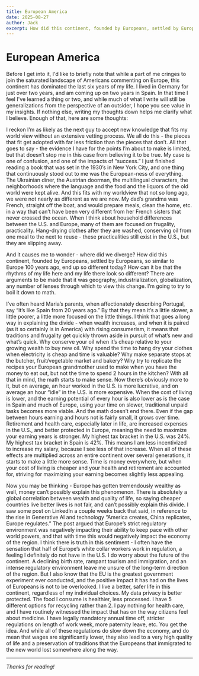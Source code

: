 ```yaml
---
title: European America
date: 2025-08-27
author: Jack
excerpt: How did this continent, founded by Europeans, settled by Europeans, so similar to Europe 100 years ago, end up so different today? I'm going to try to boil it down to math.
---
```


# European America

Before I get into it, I'd like to briefly note that while a part of me cringes to join the saturated landscape of Americans commenting on Europe, this continent has dominated the last six years of my life. I lived in Germany for just over two years, and am coming up on two years in Spain. In that time I feel I've learned a thing or two, and while much of what I write will still be generalizations from the perspective of an outsider, I hope you see value in my insights. If nothing else, writing my thoughts down helps me clarify what I believe. Enough of that, here are some thoughts:

I reckon I’m as likely as the next guy to accept new knowledge that fits my world view without an extensive vetting process. We all do this - the pieces that fit get adopted with far less friction than the pieces that don’t. All that goes to say - the evidence I have for the points I’m about to make is limited, but that doesn’t stop me in this case from believing it to be true. My case is one of confusion, and one of the impacts of “success.” I just finished reading a book that was set in the 1930’s in New York City, and one thing that continuously stood out to me was the European-ness of everything. The Ukrainian diner, the Austrian doorman, the multilingual characters, the neighborhoods where the language and the food and the liquors of the old world were kept alive. And this fits with my worldview that not so long ago, we were not nearly as different as we are now. My dad’s grandma was French, straight off the boat, and would prepare meals, clean the home, etc. in a way that can’t have been very different from her French sisters that never crossed the ocean. When I think about household differences between the U.S. and Europe, many of them are focused on frugality, practicality. Hang-drying clothes after they are washed, conserving oil from one meal to the next to reuse - these practicalities still exist in the U.S., but they are slipping away.

And it causes me to wonder - where did we diverge? How did this continent, founded by Europeans, settled by Europeans, so similar to Europe 100 years ago, end up so different today? How can it be that the rhythms of my life here and my life there look so different? There are arguments to be made that it was geography, industrialization, globalization, any number of lenses through which to view this change. I’m going to try to boil it down to math. 

I’ve often heard Maria’s parents, when affectionately describing Portugal, say “it’s like Spain from 20 years ago.” By that they mean it’s a little slower, a little poorer, a little more focused on the little things. I think that goes a long way in explaining the divide - when wealth increases, and when it is paired (as it so certainly is in America) with rising consumerism, it means that traditions and frugality get quickly thrown aside in pursuit of what’s new and what’s quick. Why conserve your oil when it’s cheap relative to your growing wealth to buy new oil. Why spend the time to hang dry your clothes when electricity is cheap and time is valuable? Why make separate stops at the butcher, fruit/vegetable market and bakery? Why try to replicate the recipes your European grandmother used to make when you have the money to eat out, but not the time to spend 2 hours in the kitchen? With all that in mind, the math starts to make sense. Now there’s obviously more to it, but on average, an hour worked in the U.S. is more lucrative, and on average an hour “idle” in the U.S. is more expensive. When the cost of living is lower, and the earning potential of every hour is also lower as is the case in Spain and much of Europe, using your time on slower, traditional unpaid tasks becomes more viable. And the math doesn’t end there. Even if the gap between hours earning and hours not is fairly small, it grows over time. Retirement and health care, especially later in life, are increased expenses in the U.S., and better protected in Europe, meaning the need to maximize your earning years is stronger. My highest tax bracket in the U.S. was 24%. My highest tax bracket in Spain is 42%. This means I am less incentivized to increase my salary, because I see less of that increase. When all of these effects are multiplied across an entire continent over several generations, it starts to make a little more sense. Time is money everywhere, but when your cost of living is cheaper and your health and retirement are accounted for, striving for maximizing your earning becomes slightly less appealing.

Now you may be thinking - Europe has gotten tremendously wealthy as well, money can’t possibly explain this phenomenon. There is absolutely a global correlation between wealth and quality of life, so saying cheaper countries live better lives is not fair, and can’t possibly explain this divide. I saw some post on LinkedIn a couple weeks back that said, in reference to the rise in Generative AI and technology “America creates, China replicates, Europe regulates.” The post argued that Europe’s strict regulatory environment was negatively impacting their ability to keep pace with other world powers, and that with time this would negatively impact the economy of the region. I think there is truth in this sentiment - I often have the sensation that half of Europe’s white collar workers work in regulation, a feeling I definitely do not have in the U.S. I do worry about the future of the continent. A declining birth rate, rampant tourism and immigration, and an intense regulatory environment leave me unsure of the long-term direction of the region. But I also know that the EU is the greatest government experiment ever conducted, and the positive impact it has had on the lives of Europeans is not to be overlooked. I live a better, safer life in this continent, regardless of my individual choices. My data privacy is better protected. The food I consume is healthier, less processed. I have 5 different options for recycling rather than 2. I pay nothing for health care, and I have routinely witnessed the impact that has on the way citizens feel about medicine. I have legally mandatory annual time off, stricter regulations on length of work week, more paternity leave, etc. You get the idea. And while all of these regulations do slow down the economy, and do mean that wages are significantly lower, they also lead to a very high quality of life and a preservation of traditions that the Europeans that immigrated to the new world lost somewhere along the way. 


---

*Thanks for reading!*